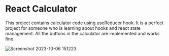 # React Calculator 

This project contains calculator code using useReducer hook. It is a perfect project for someone who is learning about hooks and react state management. All the buttons in the calculator are implemented and works fine.

![Screenshot 2023-10-06 151223](https://github.com/gautambedi1998/React_Calculator/assets/41571537/e1c382a7-9e73-4c35-b2dc-97c5ff9901c9)
